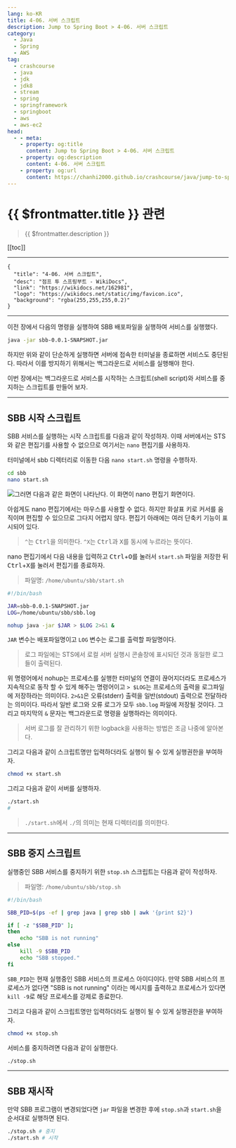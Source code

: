 ```yaml
---
lang: ko-KR
title: 4-06. 서버 스크립트
description: Jump to Spring Boot > 4-06. 서버 스크립트
category:
  - Java
  - Spring
  - AWS
tag: 
  - crashcourse
  - java
  - jdk
  - jdk8
  - stream
  - spring
  - springframework
  - springboot
  - aws
  - aws-ec2
head:
  - - meta:
    - property: og:title
      content: Jump to Spring Boot > 4-06. 서버 스크립트
    - property: og:description
      content: 4-06. 서버 스크립트
    - property: og:url
      content: https://chanhi2000.github.io/crashcourse/java/jump-to-spring-boot/04F.html
---
```


# {{ $frontmatter.title }} 관련

> {{ $frontmatter.description }}

[[toc]]

---

```component VPCard
{
  "title": "4-06. 서버 스크립트",
  "desc": "점프 투 스프링부트 - WikiDocs",
  "link": "https://wikidocs.net/162981",
  "logo": "https://wikidocs.net/static/img/favicon.ico",
  "background": "rgba(255,255,255,0.2)"
}
```

---

이전 장에서 다음의 명령을 실행하여 SBB 배포파일을 실행하여 서비스를 실행했다.

```sh
java -jar sbb-0.0.1-SNAPSHOT.jar
```
하지만 위와 같이 단순하게 실행하면 서버에 접속한 터미널을 종료하면 서비스도 중단된다. 따라서 이를 방지하기 위해서는 백그라운드로 서비스를 실행해야 한다.

이번 장에서는 백그라운드로 서비스를 시작하는 스크립트(shell script)와 서비스를 중지하는 스크립트를 만들어 보자.

---

## SBB 시작 스크립트

SBB 서비스를 실행하는 시작 스크립트를 다음과 같이 작성하자. 이때 서버에서는 STS와 같은 편집기를 사용할 수 없으므로 여기서는 `nano` 편집기를 사용하자.

터미널에서 sbb 디렉터리로 이동한 다음 `nano start.sh` 명령을 수행하자.

```sh
cd sbb
nano start.sh
```

![그러면 다음과 같은 화면이 나타난다. 이 화면이 nano 편집기 화면이다.](https://wikidocs.net/images/page/162981/O_4-06_1.png)

아쉽게도 nano 편집기에서는 마우스를 사용할 수 없다. 하지만 화살표 키로 커서를 움직이며 편집할 수 있으므로 그다지 어렵지 않다. 편집기 아래에는 여러 단축키 기능이 표시되어 있다.

> `^`는 <kbd>Ctrl</kbd>을 의미한다. `^X`는 <kbd>Ctrl</kbd>과 <kbd>X</kbd>를 동시에 누르라는 뜻이다.

nano 편집기에서 다음 내용을 입력하고 <kbd>Ctrl</kbd>+<kbd>O</kbd>를 눌러서 <FontIcon icon="iconfont icon-shell"/>`start.sh` 파일을 저장한 뒤 <kbd>Ctrl</kbd>+<kbd>X</kbd>를 눌러서 편집기를 종료하자.

> 파일명: <FontIcon icon="iconfont icon-folder"/>`/home/ubuntu/sbb/`<FontIcon icon="iconfont icon-shell"/>`start.sh`

```sh
#!/bin/bash

JAR=sbb-0.0.1-SNAPSHOT.jar
LOG=/home/ubuntu/sbb/sbb.log

nohup java -jar $JAR > $LOG 2>&1 &
```

`JAR` 변수는 배포파일명이고 `LOG` 변수는 로그를 출력할 파일명이다.

> 로그 파일에는 STS에서 로컬 서버 실행시 콘솔창에 표시되던 것과 동일한 로그들이 출력된다.

위 명령어에서 nohup는 프로세스를 실행한 터미널의 연결이 끊어지더라도 프로세스가 지속적으로 동작 할 수 있게 해주는 명령어이고 `> $LOG`는 프로세스의 출력을 로그파일에 저장하라는 의미이다. `2>&1`은 오류(stderr) 출력을 일반(stdout) 출력으로 전달하라는 의미이다. 따라서 일반 로그와 오류 로그가 모두 <FontIcon icon="iconfont icon-file"/>`sbb.log` 파일에 저장될 것이다. 그리고 마지막의 `&` 문자는 백그라운드로 명령을 실행하라는 의미이다.

> 서버 로그를 잘 관리하기 위한 logback을 사용하는 방법은 조금 나중에 알아본다.

그리고 다음과 같이 스크립트명만 입력하더라도 실행이 될 수 있게 실행권한을 부여하자.

```sh
chmod +x start.sh
```

그리고 다음과 같이 서버를 실행하자.

```sh
./start.sh
#
```

> `./start.sh`에서 `./`의 의미는 현재 디렉터리를 의미한다.

---

## SBB 중지 스크립트

실행중인 SBB 서비스를 중지하기 위한 <FontIcon icon="iconfont icon-shell"/>`stop.sh` 스크립트는 다음과 같이 작성하자.

> 파일명: <FontIcon icon="iconfont icon-folder"/>`/home/ubuntu/sbb/`<FontIcon icon="iconfont icon-shell"/>`stop.sh`

```sh
#!/bin/bash

SBB_PID=$(ps -ef | grep java | grep sbb | awk '{print $2}')

if [ -z "$SBB_PID" ];
then
    echo "SBB is not running"
else
    kill -9 $SBB_PID
    echo "SBB stopped."
fi
```

`SBB_PID`는 현재 실행중인 SBB 서비스의 프로세스 아이디이다. 만약 SBB 서비스의 프로세스가 없다면 "SBB is not running" 이라는 메시지를 출력하고 프로세스가 있다면 `kill -9`로 해당 프로세스를 강제로 종료한다.

그리고 다음과 같이 스크립트명만 입력하더라도 실행이 될 수 있게 실행권한을 부여하자.

```sh
chmod +x stop.sh
```

서비스를 중지하려면 다음과 같이 실행한다.

```sh
./stop.sh
```

---

## SBB 재시작

만약 SBB 프로그램이 변경되었다면 <FontIcon icon="iconfont icon-java"/>`jar` 파일을 변경한 후에 <FontIcon icon="iconfont icon-shell"/>`stop.sh`과 <FontIcon icon="iconfont icon-shell"/>`start.sh`을 순서대로 실행하면 된다.

```sh
./stop.sh # 중지
./start.sh # 시작